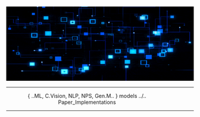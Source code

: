 <p align="center">
  <img src="extra/back_gif.gif" height="200" width ="100%"/>
</p>
<hr>
<p align="center" style="padding-right: 70px" font-family: "Courier New"> { ..ML, C.Vision, NLP, NPS, Gen.M.. } models ../.. Paper_Implementations </p>
<hr>
